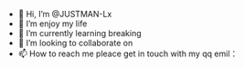 - 👋 Hi, I’m @JUSTMAN-Lx
- 👀 I’m  enjoy my life 
- 🌱 I’m currently learning breaking
- 💞️ I’m looking to collaborate on 
- 📫 How to reach me pleace get in touch with my qq emil：

<!---
JUSTMAN-Lx/JUSTMAN-Lx is a ✨ special ✨ repository because its `README.md` (this file) appears on your GitHub profile.
You can click the Preview link to take a look at your changes.
--->
